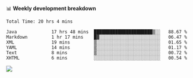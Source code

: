 

📊 **Weekly development breakdown**
<!--START_SECTION:waka-->

```text
Total Time: 20 hrs 4 mins

Java             17 hrs 48 mins  ██████████████████████▒░░   88.67 %
Markdown         1 hr 17 mins    █▓░░░░░░░░░░░░░░░░░░░░░░░   06.47 %
XML              19 mins         ▒░░░░░░░░░░░░░░░░░░░░░░░░   01.65 %
YAML             14 mins         ▒░░░░░░░░░░░░░░░░░░░░░░░░   01.17 %
Text             8 mins          ▒░░░░░░░░░░░░░░░░░░░░░░░░   00.72 %
XHTML            6 mins          ░░░░░░░░░░░░░░░░░░░░░░░░░   00.54 %
```

<!--END_SECTION:waka-->

<p align="left" dir="auto">
  <a href="#">
    <img src="https://github-readme-stats.vercel.app/api?username=JiHongYuan&show_icons=true&inc">
  </a>
</p>
